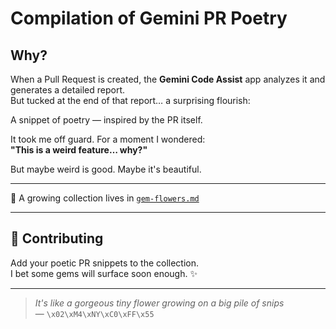 # Compilation of Gemini PR Poetry

## Why?

When a Pull Request is created, the **Gemini Code Assist** app analyzes it and generates a detailed report.  
But tucked at the end of that report… a surprising flourish:

A snippet of poetry — inspired by the PR itself.

It took me off guard. For a moment I wondered:  
**"This is a weird feature… why?"**

But maybe weird is good. Maybe it's beautiful.

---

📖 A growing collection lives in [`gem-flowers.md`](./gem-flowers.md)

---

## 🌱 Contributing

Add your poetic PR snippets to the collection.  
I bet some gems will surface soon enough. ✨

---

> *It's like a gorgeous tiny flower growing on a big pile of snips*  
> — `\x02\xM4\xNY\xC0\xFF\x55`
